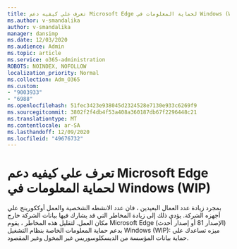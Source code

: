 ```yaml
---
title: تعرف علي كيفيه دعم Microsoft Edge لحماية المعلومات في Windows (WIP)
ms.author: v-smandalika
author: v-smandalika
manager: dansimp
ms.date: 12/03/2020
ms.audience: Admin
ms.topic: article
ms.service: o365-administration
ROBOTS: NOINDEX, NOFOLLOW
localization_priority: Normal
ms.collection: Adm_O365
ms.custom:
- "9003933"
- "6988"
ms.openlocfilehash: 51fec3423e938045d2324528e7130e933c6269f9
ms.sourcegitcommit: 3802f2f4db4f53a408a360187db67f2296448c21
ms.translationtype: MT
ms.contentlocale: ar-SA
ms.lasthandoff: 12/09/2020
ms.locfileid: "49676732"
---
```

# <a name="learn-how-microsoft-edge-supports-windows-information-protection-wip"></a>تعرف علي كيفيه دعم Microsoft Edge لحماية المعلومات في Windows (WIP)

بمجرد زيادة عدد العمال البعيدين ، فان عدد الانشطه الشخصية والعمل أوككورينج علي أجهزه الشركة. يؤدي ذلك إلى زيادة المخاطر التي قد يشارك فيها بيانات الشركة خارج مكان العمل. لتقليل هذه المخاطر ، يقوم Microsoft Edge (الإصدار 81 أو إصدار أحدث) بدعم حماية المعلومات الخاصة بنظام التشغيل Windows (WIP): ميزه تساعدك علي حماية بيانات المؤسسة من الديسكلوسوريس غير المخول وغير المقصود.
